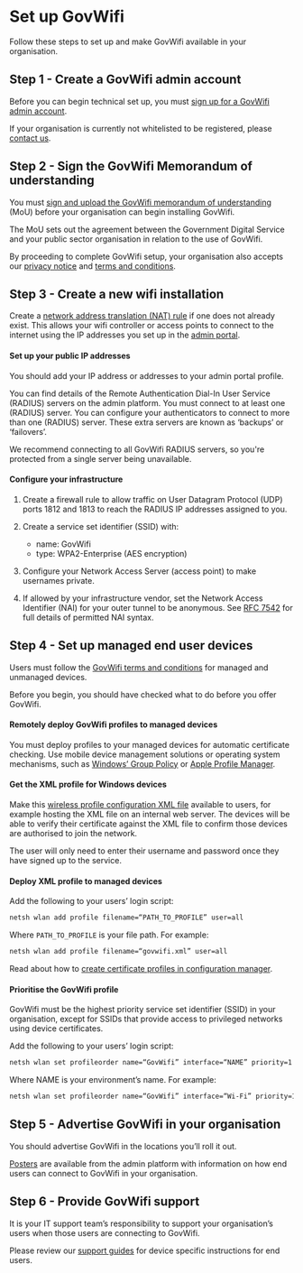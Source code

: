 # Set up GovWifi

Follow these steps to set up and make GovWifi available in your organisation. 

## Step 1 - Create a GovWifi admin account

Before you can begin technical set up, you must [sign up for a GovWifi admin account](https://admin.wifi.service.gov.uk/users/sign_up).

If your organisation is currently not whitelisted to be registered, please [contact us](https://admin.wifi.service.gov.uk/help/new/technical_support).

## Step 2 - Sign the GovWifi Memorandum of understanding

You must [sign and upload the GovWifi memorandum of understanding](https://admin.wifi.service.gov.uk/mou) (MoU) before your organisation can begin installing GovWifi.

The MoU sets out the agreement between the Government Digital Service and your public sector organisation in relation to the use of GovWifi.

By proceeding to complete GovWifi setup, your organisation also accepts our [privacy notice](https://www.wifi.service.gov.uk/privacy-notice) and [terms and conditions](https://www.wifi.service.gov.uk/terms-and-conditions).

## Step 3 - Create a new wifi installation

Create a [network address translation (NAT) rule](https://wiki.untangle.com/index.php/NAT_Rules) if one does not already exist. This allows your wifi controller or access points to connect to the internet using the IP addresses you set up in the [admin portal](https://admin.wifi.service.gov.uk/ips).

#### Set up your public IP addresses

You should add your IP address or addresses to your admin portal profile.

You can find details of the Remote Authentication Dial-In User Service (RADIUS) servers on the admin platform. You must connect to at least one (RADIUS) server. You can configure your authenticators to connect to more than one (RADIUS) server. These extra servers are known as ‘backups’ or ‘failovers’.

We recommend connecting to all GovWifi RADIUS servers, so you're protected from a single server being unavailable. 

#### Configure your infrastructure

1. Create a firewall rule to allow traffic on User Datagram Protocol (UDP) ports 1812 and 1813 to reach the RADIUS IP addresses assigned to you.
2. Create a service set identifier (SSID) with:
    - name: GovWifi
    - type: WPA2-Enterprise (AES encryption)

3. Configure your Network Access Server (access point) to make usernames private.
4. If allowed by your infrastructure vendor, set the Network Access Identifier (NAI) for your outer tunnel to be anonymous. See [RFC 7542](https://tools.ietf.org/html/rfc7542) for full details of permitted NAI syntax.


## Step 4 - Set up managed end user devices

Users must follow the [GovWifi terms and conditions](https://www.gov.uk/government/publications/terms-and-conditions-for-connecting-to-govwifi/terms-and-conditions-for-connecting-to-govwifi) for managed and unmanaged devices.

Before you begin, you should have checked what to do before you offer GovWifi. 

#### Remotely deploy GovWifi profiles to managed devices

You must deploy profiles to your managed devices for automatic certificate checking. Use mobile device management solutions or operating system mechanisms, such as [Windows’ Group Policy](https://en.wikipedia.org/wiki/Group_Policy) or [Apple Profile Manager](https://support.apple.com/en-gb/profile-manager).

#### Get the XML profile for Windows devices

Make this [wireless profile configuration XML file](https://docs.wifi.service.gov.uk/assets/govwifi-profile.xml) available to users, for example hosting the XML file on an internal web server. The devices will be able to verify their certificate against the XML file to confirm those devices are authorised to join the network. 

The user will only need to enter their username and password once they have signed up to the service.

#### Deploy XML profile to managed devices

Add the following to your users’ login script:

```sh
netsh wlan add profile filename=“PATH_TO_PROFILE” user=all
```

Where `PATH_TO_PROFILE` is your file path. For example:

```sh
netsh wlan add profile filename=“govwifi.xml” user=all
```

Read about how to [create certificate profiles in configuration manager](https://docs.microsoft.com/en-us/previous-versions/system-center/system-center-2012-R2/dn270541(v=technet.10)).

#### Prioritise the GovWifi profile 

GovWifi must be the highest priority service set identifier (SSID) in your organisation, except for SSIDs that provide access to privileged networks using device certificates.

Add the following to your users’ login script:

```sh
netsh wlan set profileorder name=“GovWifi” interface=“NAME” priority=1
```

Where NAME is your environment’s name. For example: 

```sh
netsh wlan set profileorder name=“GovWifi” interface=“Wi-Fi” priority=1
```


## Step 5 - Advertise GovWifi in your organisation

You should advertise GovWifi in the locations you’ll roll it out. 

[Posters](https://admin.wifi.service.gov.uk/setup_instructions) are available from the admin platform with information on how end users can connect to GovWifi in your organisation.

## Step 6 - Provide GovWifi support

It is your IT support team’s responsibility to support your organisation’s users when those users are connecting to GovWifi.

Please review our [support guides](https://www.wifi.service.gov.uk/support) for device specific instructions for end users.
